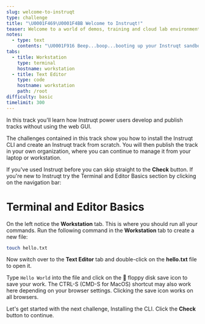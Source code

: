 ```yaml
---
slug: welcome-to-instruqt
type: challenge
title: "\U0001F469‍\U0001F4BB Welcome to Instruqt!"
teaser: Welcome to a world of demos, training and cloud lab environments where the only limit is your imagination!
notes:
  - type: text
    contents: "\U0001F916 Beep...boop...booting up your Instruqt sandbox..."
tabs:
  - title: Workstation
    type: terminal
    hostname: workstation
  - title: Text Editor
    type: code
    hostname: workstation
    path: /root
difficulty: basic
timelimit: 300
---
```

<style type="text/css" rel="stylesheet">
hr.cyan { background-color: cyan; color: cyan; height: 2px; margin-bottom: -10px; }
h2.cyan { color: cyan; }
</style>In this track you'll learn how Instruqt power users develop and publish tracks without using the web GUI.

The challenges contained in this track show you how to install the Instruqt CLI and create an Instruqt track from scratch. You will then publish the track in your own organization, where you can continue to manage it from your laptop or workstation.

If you've used Instruqt before you can skip straight to the **Check** button. If you're new to Instruqt try the Terminal and Editor Basics section by clicking on the navigation bar:

Terminal and Editor Basics
==========================

On the left notice the **Workstation** tab. This is where you should run all your commands. Run the following command in the **Workstation** tab to create a new file:

```bash
touch hello.txt
```

Now switch over to the **Text Editor** tab and double-click on the **hello.txt** file to open it.

Type `Hello World` into the file and click on the 💾 floppy disk save icon to save your work. The CTRL-S (CMD-S for MacOS) shortcut may also work here depending on your browser settings. Clicking the save icon works on all browsers.

Let's get started with the next challenge, Installing the CLI. Click the **Check** button to continue.
